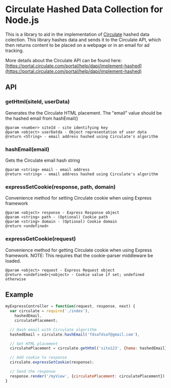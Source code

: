 # Circulate Hashed Data Collection for Node.js

This is a library to aid in the implementation of [Circulate](http://www.circulate.com) hashed data colection. This library hashes data and sends it to the Circulate API, which then returns content to be placed on a webpage or in an email for ad tracking.

More details about the Circulate API can be found here: [https://portal.circulate.com/portal/help/dapi/implement-hashed](https://portal.circulate.com/portal/help/dapi/implement-hashed)

## API

### getHtml(siteId, userData)

Generates the the Circulate HTML placement. The "email" value should be the hashed email from hashEmail()

```
@param <number> siteId - site identifying key
@param <object> userDatda - Object representation of user data
@return <String> - email address hashed using Circulate's algorithm
```

### hashEmail(email)

Gets the Circulate email hash string

```
@param <string> email - email address
@return <string> - email address hashed using Circulate's algorithm
```

### expressSetCookie(response, path, domain)

Convenience method for setting Circulate cookie when using Express framework

```
@param <object> response - Express Response object
@param <string> path - (Optional) Cookie path
@param <string> domain - (Optional) Cookie domain
@return <undefined>
```

### expressGetCookie(request)

Convenience method for getting Circulate cookie when using Express framework. NOTE: This requires that the cookie-parser middleware be loaded.

```
@param <object> request - Express Request object
@return <undefined>|<object> - Cookie value if set; undefined otherwise
```

## Example

```js
myExpressController = function(request, response, next) {
  var circulate = require('./index'),
    hashedEmail,
    circulatePlacement;

  // Hash email with Circulate algorithm
  hashedEmail = circulate.hashEmail('fdsafdsaf@gmail.com'),

  // Get HTML placement
  circulatePlacement = circulate.getHtml('site123', {hema: hashedEmail});

  // Add cookie to response
  circulate.expressSetCookie(response);

  // Send the response
  response.render('/myView', {circulatePlacement: circulatePlacement})
}
```